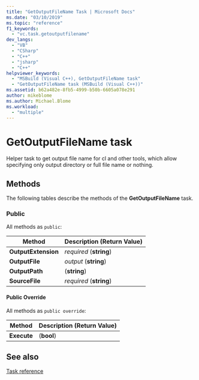 ```yaml
---
title: "GetOutputFileName Task | Microsoft Docs"
ms.date: "03/10/2019"
ms.topic: "reference"
f1_keywords:
  - "vc.task.getoutputfilename"
dev_langs:
  - "VB"
  - "CSharp"
  - "C++"
  - "jsharp"
  - "C++"
helpviewer_keywords:
  - "MSBuild (Visual C++), GetOutputFileName task"
  - "GetOutputFileName task (MSBuild (Visual C++))"
ms.assetid: b62a482e-8fb5-4999-b50b-6605a078e291
author: mikeblome
ms.author: Michael.Blome
ms.workload:
  - "multiple"
---
```

# GetOutputFileName task

Helper task to get output file name for cl and other tools, which allow specifying only output directory or full file name or nothing.

## Methods

The following tables describe the methods of the **GetOutputFileName** task.

### Public

All methods as `public`:

|Method|Description (Return Value)|
|---------------|-----------------|
|**OutputExtension**|*required* (**string**)|
|**OutputFile**|*output* (**string**)|
|**OutputPath**|(**string**)|
|**SourceFile**|*required* (**string**)|

#### Public Override

All methods as `public override`:

|Method|Description (Return Value)|
|---------------|-----------------|
|**Execute**|(**bool**)|

## See also

[Task reference](../msbuild/msbuild-task-reference.md)